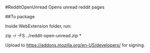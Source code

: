 #RedditOpenUnread
Opens unread reddit pages

##To package

Inside WebExtension folder, run:

zip -r -FS ../reddit-open-unread.zip *

Upload to https://addons.mozilla.org/en-US/developers/ for signing.
